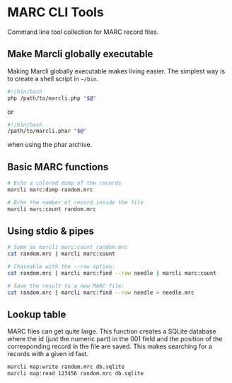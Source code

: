 # MARC CLI Tools

Command line tool collection for MARC record files.

## Make Marcli globally executable

Making Marcli globally executable makes living easier. The simplest way
is to create a shell script in ```~/bin```.

```sh
#!/bin/bash
php /path/to/marcli.php "$@"
```

or

```bash
#!/bin/bash
/path/to/marcli.phar "$@"
```

when using the phar archive.

## Basic MARC functions

```sh
# Echo a colored dump of the records
marcli marc:dump random.mrc

# Echo the number of record inside the file
marcli marc:count random.mrc
```

## Using stdio & pipes

```sh
# Same as marcli marc:count random.mrc
cat random.mrc | marcli marc:count

# Chainable with the --raw option:
cat random.mrc | marcli marc:find --raw needle | marcli marc:count

# Save the result to a new MARC file:
cat random.mrc | marcli marc:find --raw needle > needle.mrc
```

## Lookup table

MARC files can get quite large. This function creates a SQLite database
where the id (just the numeric part) in the 001 field and the position
of the corresponding record in the file are saved. This makes searching
for a records with a given id fast.

```sh
marcli map:write random.mrc db.sqlite
marcli map:read 123456 random.mrc db.sqlite
```
